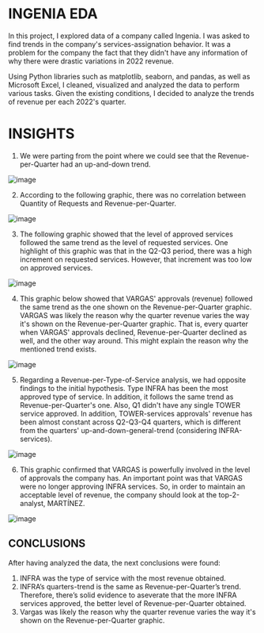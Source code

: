 # INGENIA EDA
In this project, I explored data of a company called Ingenia. I was asked to find trends in the company's services-assignation behavior. It was a problem for the company the fact that they didn't have any information of why there were drastic variations in 2022 revenue.

Using Python libraries such as matplotlib, seaborn, and pandas, as well as Microsoft Excel, I cleaned, visualized and analyzed the data to perform various tasks. Given the existing conditions, I decided to analyze the trends of revenue per each 2022's quarter.

# INSIGHTS

1. We were parting from the point where we could see that the Revenue-per-Quarter had an up-and-down trend.

![image](https://user-images.githubusercontent.com/122589585/219265343-36c04ab7-fd0e-4209-8ee5-2ce355b6789c.png)

2. According to the following graphic, there was no correlation between Quantity of Requests and Revenue-per-Quarter.

![image](https://user-images.githubusercontent.com/122589585/219265732-29d2f29d-9999-404d-83f1-d446c20c5257.png)

3. The following graphic showed that the level of approved services followed the same trend as the level of requested services. One highlight of this graphic was that in the Q2-Q3 period, there was a high increment on requested services. However, that increment was too low on approved services.

![image](https://user-images.githubusercontent.com/122589585/219265930-59529ba5-5a51-4211-985c-4d40ad13254a.png)

4. This graphic below showed that VARGAS' approvals (revenue) followed the same trend as the one shown on the Revenue-per-Quarter graphic. VARGAS was likely the reason why the quarter revenue varies the way it's shown on the Revenue-per-Quarter graphic. That is, every quarter when VARGAS' approvals declined, Revenue-per-Quarter declined as well, and the other way around. This might explain the reason why the mentioned trend exists.

![image](https://user-images.githubusercontent.com/122589585/219266214-ab8d7102-487c-4dab-a5fc-88ac156d97a9.png)

5. Regarding a Revenue-per-Type-of-Service analysis, we had opposite findings to the initial hypothesis. Type INFRA has been the most approved type of service. In addition, it follows the same trend as Revenue-per-Quarter's one. Also, Q1 didn't have any single TOWER service approved. In addition, TOWER-services approvals' revenue has been almost constant across Q2-Q3-Q4 quarters, which is different from the quarters' up-and-down-general-trend (considering INFRA-services).

![image](https://user-images.githubusercontent.com/122589585/219265398-9e604ff7-4398-4e50-8519-96b64b1b2aba.png)

6. This graphic confirmed that VARGAS is powerfully involved in the level of approvals the company has. An important point was that VARGAS were no longer approving INFRA services. So, in order to maintain an acceptable level of revenue, the company should look at the top-2-analyst, MARTÍNEZ.

![image](https://user-images.githubusercontent.com/122589585/219265497-073064ab-30b0-4692-93e9-3adde492ade7.png)


## CONCLUSIONS
After having analyzed the data, the next conclusions were found:

1. INFRA was the type of service with the most revenue obtained.
2. INFRA’s quarters-trend is the same as Revenue-per-Quarter’s trend. Therefore, there’s solid evidence to aseverate that the more INFRA services approved, the better level of Revenue-per-Quarter obtained.
3. Vargas was likely the reason why the quarter revenue varies the way it's shown on the Revenue-per-Quarter graphic.
